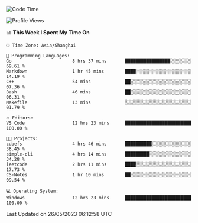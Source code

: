 <!--START_SECTION:waka-->
![Code Time](http://img.shields.io/badge/Code%20Time-940%20hrs%2039%20mins-blue)

![Profile Views](http://img.shields.io/badge/Profile%20Views-0-blue)

📊 **This Week I Spent My Time On** 

```text
🕑︎ Time Zone: Asia/Shanghai

💬 Programming Languages: 
Go                       8 hrs 37 mins       █████████████████░░░░░░░░   69.61 % 
Markdown                 1 hr 45 mins        ████░░░░░░░░░░░░░░░░░░░░░   14.19 % 
C++                      54 mins             ██░░░░░░░░░░░░░░░░░░░░░░░   07.36 % 
Bash                     46 mins             ██░░░░░░░░░░░░░░░░░░░░░░░   06.31 % 
Makefile                 13 mins             ░░░░░░░░░░░░░░░░░░░░░░░░░   01.79 % 

🔥 Editors: 
VS Code                  12 hrs 23 mins      █████████████████████████   100.00 % 

🐱‍💻 Projects: 
cubefs                   4 hrs 46 mins       ██████████░░░░░░░░░░░░░░░   38.45 % 
simple-cli               4 hrs 14 mins       █████████░░░░░░░░░░░░░░░░   34.28 % 
leetcode                 2 hrs 11 mins       ████░░░░░░░░░░░░░░░░░░░░░   17.73 % 
CS-Notes                 1 hr 10 mins        ██░░░░░░░░░░░░░░░░░░░░░░░   09.54 % 

💻 Operating System: 
Windows                  12 hrs 23 mins      █████████████████████████   100.00 % 
```


 Last Updated on 26/05/2023 06:12:58 UTC
<!--END_SECTION:waka-->